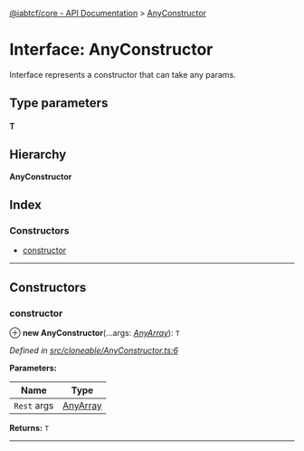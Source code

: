 [@iabtcf/core - API Documentation](../README.md) > [AnyConstructor](../interfaces/_iabtcf_core___api_documentation.anyconstructor.md)

# Interface: AnyConstructor

Interface represents a constructor that can take any params.

## Type parameters
#### T 
## Hierarchy

**AnyConstructor**

## Index

### Constructors

* [constructor](_iabtcf_core___api_documentation.anyconstructor.md#constructor)

---

## Constructors

<a id="constructor"></a>

###  constructor

⊕ **new AnyConstructor**(...args: *[AnyArray](../#anyarray)*): `T`

*Defined in [src/cloneable/AnyConstructor.ts:6](https://github.com/chrispaterson/iabtcf/blob/883c677/modules/core/src/cloneable/AnyConstructor.ts#L6)*

**Parameters:**

| Name | Type |
| ------ | ------ |
| `Rest` args | [AnyArray](../#anyarray) |

**Returns:** `T`

___

